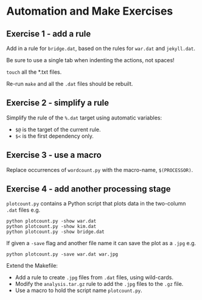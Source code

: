 Automation and Make Exercises
=============================

Exercise 1 - add a rule 
-----------------------

Add in a rule for `bridge.dat`, based on the rules for `war.dat` and
`jekyll.dat`.

Be sure to use a single tab when indenting the actions, not spaces!

`touch` all the *.txt files.

Re-run `make` and all the `.dat` files should be rebuilt.

Exercise 2 - simplify a rule 
----------------------------

Simplify the rule of the `%.dat` target using automatic variables:

* `$@` is the target of the current rule.
* `$<` is the first dependency only.

Exercise 3 - use a macro
------------------------

Replace occurrences of `wordcount.py` with the macro-name,
`$(PROCESSOR)`.

Exercise 4 - add another processing stage
-----------------------------------------

`plotcount.py` contains a Python script that plots data in the
two-column `.dat` files e.g.

    python plotcount.py -show war.dat
    python plotcount.py -show kim.dat
    python plotcount.py -show bridge.dat

If given a `-save` flag and another file name it can save the plot
as a `.jpg` e.g.

    python plotcount.py -save war.dat war.jpg

Extend the Makefile:

* Add a rule to create `.jpg` files from `.dat` files, using wild-cards.
* Modify the `analysis.tar.gz` rule to add the `.jpg` files to the `.gz` file.
* Use a macro to hold the script name `plotcount.py`.
